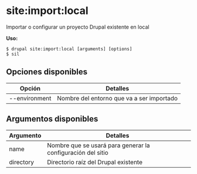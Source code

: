 # site:import:local
Importar o configurar un proyecto Drupal existente en local

**Uso:**
```
$ drupal site:import:local [arguments] [options]
$ sil  
```

## Opciones disponibles
Opción | Detalles
-------|-------------
--environment | Nombre del entorno que va a ser importado

## Argumentos disponibles
Argumento | Detalles
---------|-------------
name | Nombre que se usará para generar la configuración del sitio
directory | Directorio raíz del Drupal existente
